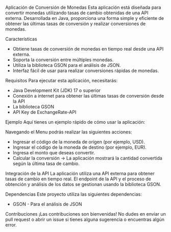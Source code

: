 Aplicación de Conversión de Monedas
Esta aplicación está diseñada para convertir monedas utilizando tasas de cambio obtenidas de una API externa. Desarrollada en Java, proporciona una forma simple y eficiente de obtener las últimas tasas de conversión y realizar conversiones de monedas.

Características
- Obtiene tasas de conversión de monedas en tiempo real desde una API externa.
- Soporta la conversión entre múltiples monedas.
- Utiliza la biblioteca GSON para el análisis de JSON.
- Interfaz fácil de usar para realizar conversiones rápidas de monedas.

Requisitos
Para ejecutar esta aplicación, necesitarás:

- Java Development Kit (JDK) 17 o superior
- Conexión a internet para obtener las últimas tasas de conversión desde la API
- La biblioteca GSON
- API Key de ExchangeRate-API

Ejemplo
Aquí tienes un ejemplo rápido de cómo usar la aplicación:

Navegando el Menu podrás realizar las siguientes acciones:
- Ingresar el código de la moneda de origen (por ejemplo, USD).
- Ingresar el código de la moneda de destino (por ejemplo, EUR).
- Ingresa el monto que deseas convertir.
- Calcular la conversión -> La aplicación mostrará la cantidad convertida según la última tasa de cambio.
  
Integración de la API
La aplicación utiliza una API externa para obtener tasas de cambio en tiempo real. El endpoint de la API y el proceso de obtención y análisis de los datos se gestionan usando la biblioteca GSON.

Dependencias
Este proyecto utiliza las siguientes dependencias:
- GSON - Para el análisis de JSON

Contribuciones
¡Las contribuciones son bienvenidas! No dudes en enviar un pull request o abrir un issue si tienes alguna sugerencia o encuentras algún error.

  
